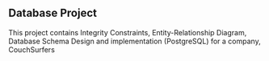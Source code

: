 ## Database Project

This project contains Integrity Constraints, Entity-Relationship Diagram, Database Schema Design and implementation (PostgreSQL) for a company, CouchSurfers
